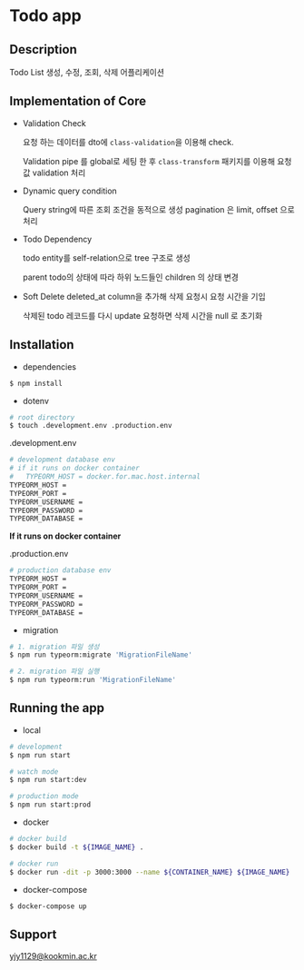 # Todo app
## Description

Todo List 생성, 수정, 조회, 삭제 어플리케이션

## Implementation of Core

- Validation Check

    요청 하는 데이터를 dto에 `class-validation`을 이용해 check.

    Validation pipe 를 global로 세팅 한 후 `class-transform` 패키지를 이용해 요청 값 validation 처리

- Dynamic query condition

    Query string에 따른 조회 조건을 동적으로 생성
    pagination 은 limit, offset 으로 처리

- Todo Dependency

    todo entity를 self-relation으로 tree 구조로 생성

    parent todo의 상태에 따라 하위 노드들인 children 의 상태 변경

- Soft Delete
    deleted_at column을 추가해 삭제 요청시 요청 시간을 기입

    삭제된 todo 레코드를 다시 update 요청하면 삭제 시간을 null 로 초기화


## Installation

- dependencies

```bash
$ npm install
```

- dotenv

```bash
# root directory
$ touch .development.env .production.env
```

.development.env
```bash
# development database env
# if it runs on docker container
#   TYPEORM_HOST = docker.for.mac.host.internal
TYPEORM_HOST = 
TYPEORM_PORT = 
TYPEORM_USERNAME = 
TYPEORM_PASSWORD = 
TYPEORM_DATABASE = 
```
**If it runs on docker container**


.production.env
```bash
# production database env
TYPEORM_HOST = 
TYPEORM_PORT = 
TYPEORM_USERNAME = 
TYPEORM_PASSWORD = 
TYPEORM_DATABASE = 
```

- migration


```bash
# 1. migration 파일 생성
$ npm run typeorm:migrate 'MigrationFileName'

# 2. migration 파일 실행
$ npm run typeorm:run 'MigrationFileName'
```

## Running the app

- local

```bash
# development
$ npm run start

# watch mode
$ npm run start:dev

# production mode
$ npm run start:prod
```

- docker

```bash
# docker build
$ docker build -t ${IMAGE_NAME} .
```

```bash
# docker run
$ docker run -dit -p 3000:3000 --name ${CONTAINER_NAME} ${IMAGE_NAME}
```

- docker-compose

```bash
$ docker-compose up
```

## Support

yjy1129@kookmin.ac.kr
